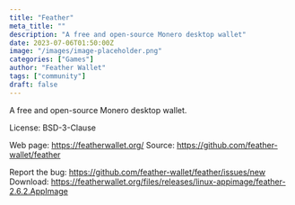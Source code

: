 ```yaml
---
title: "Feather"
meta_title: ""
description: "A free and open-source Monero desktop wallet"
date: 2023-07-06T01:50:00Z
image: "/images/image-placeholder.png"
categories: ["Games"]
author: "Feather Wallet"
tags: ["community"]
draft: false
---
```


A free and open-source Monero desktop wallet.

License: BSD-3-Clause

Web page: https://featherwallet.org/
Source: https://github.com/feather-wallet/feather

Report the bug: https://github.com/feather-wallet/feather/issues/new  
Download: https://featherwallet.org/files/releases/linux-appimage/feather-2.6.2.AppImage
